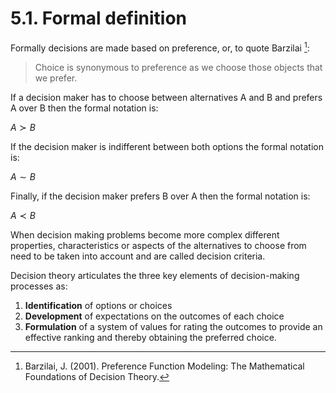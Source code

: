 # 5.1. Formal definition

Formally decisions are made based on preference, or, to quote Barzilai [^1]:

> Choice is synonymous to preference as we choose those objects that we prefer.

If a decision maker has to choose between alternatives A and B and prefers A over B then the formal notation is:

$A \succ B$

If the decision maker is indifferent between both options the formal notation is:

$A \sim B$

Finally, if the decision maker prefers B over A then the formal notation is:

$A \prec B$

When decision making problems become more complex different properties, characteristics or aspects of the alternatives to choose from need to be taken into account and are called decision criteria.

Decision theory articulates the three key elements of decision-making processes as:

1. **Identification** of options or choices
2. **Development** of expectations on the outcomes of each choice
3. **Formulation** of a system of values for rating the outcomes to provide an effective ranking and thereby obtaining the preferred choice.

[^1]: Barzilai, J. (2001). Preference Function Modeling: The Mathematical Foundations of Decision Theory.
